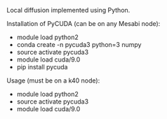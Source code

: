 Local diffusion implemented using Python.

Installation of PyCUDA (can be on any Mesabi node):
- module load python2
- conda create -n pycuda3 python=3 numpy
- source activate pycuda3
- module load cuda/9.0
- pip install pycuda

Usage (must be on a k40 node):
- module load python2
- source activate pycuda3
- module load cuda/9.0